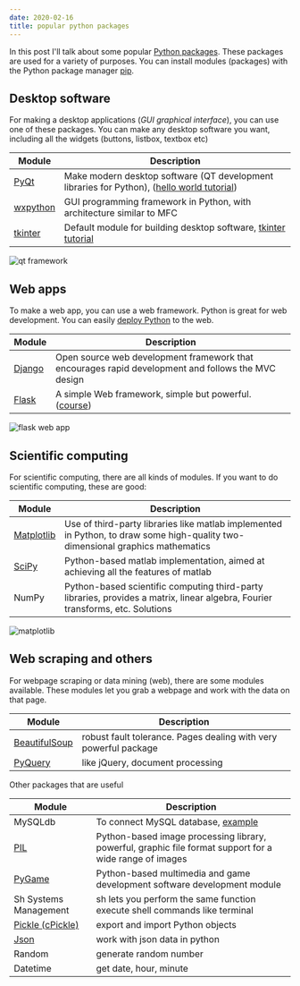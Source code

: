 ```yaml
---
date: 2020-02-16
title: popular python packages
---
```

In this post I'll talk about some popular [Python packages](https://pypi.org/). These packages are used for a variety of purposes. You can install modules (packages) with the Python package manager [pip](https://pythonbasics.org/how-to-use-pip-and-pypi/).

## Desktop software

For making a desktop applications (*GUI graphical interface*), you can use one of these packages. You can make any desktop software you want, including all the widgets (buttons, listbox, textbox etc)

|Module|Description|
|---|---|
| [PyQt](https://www.riverbankcomputing.com/software/pyqt/) | Make modern desktop software (QT development libraries for Python), ([hello world tutorial](https://pythonbasics.org/pyqt-hello-world/))
| [wxpython](https://wxpython.org/) | GUI programming framework in Python, with architecture similar to MFC
| [tkinter](https://wiki.python.org/moin/TkInter) | Default module for building desktop software, [tkinter tutorial](https://pythonbasics.org/tkinter/)

![qt framework](https://dev-to-uploads.s3.amazonaws.com/i/fnawuaya7p5vh2ns77fd.png)

## Web apps

To make a web app, you can use a web framework. Python is great for web development. You can easily [deploy Python](https://www.pythonanywhere.com/?affiliate_id=00535ced) to the web.

|Module|Description|
|---|---|
| [Django](https://www.djangoproject.com/) | Open source web development framework that encourages rapid development and follows the MVC design
| [Flask](https://flask.palletsprojects.com/) | A simple Web framework, simple but powerful. ([course](https://gumroad.com/l/IMzBy))

![flask web app](https://dev-to-uploads.s3.amazonaws.com/i/j26ven2jsoypml9ngpj0.jpeg)

## Scientific computing

For scientific computing, there are all kinds of modules. If you want to do scientific computing, these are good:

|Module|Description|
|---|---|
| [Matplotlib](https://matplotlib.org/) | Use of third-party libraries like matlab implemented in Python, to draw some high-quality two-dimensional graphics mathematics
| [SciPy](https://www.scipy.org/) | Python-based matlab implementation, aimed at achieving all the features of matlab
| NumPy | Python-based scientific computing third-party libraries, provides a matrix, linear algebra, Fourier transforms, etc. Solutions

![matplotlib](https://dev-to-uploads.s3.amazonaws.com/i/3m3znkuguwfff3y819nu.png)

## Web scraping and others

For webpage scraping or data mining (web), there are some modules available. These modules let you grab a webpage and work with the data on that page.

|Module|Description|
|---|---|
| [BeautifulSoup](https://pypi.org/project/beautifulsoup4/) | robust fault tolerance. Pages dealing with very powerful package
| [PyQuery](https://pythonhosted.org/pyquery/) |  like jQuery, document processing

Other packages that are useful

|Module|Description|
|---|---|
| MySQLdb | To connect MySQL database, [example](https://pythonspot.com/mysql-with-python/)
| [PIL](https://pillow.readthedocs.io/) | Python-based image processing library, powerful, graphic file format support for a wide range of images
| [PyGame](https://www.pygame.org/) | Python-based multimedia and game development software development module
| Sh Systems Management | sh lets you perform the same function execute shell commands like terminal
| [Pickle (cPickle)](https://docs.python.org/3/library/pickle.html) | export and import Python objects
| [Json](https://docs.python.org/3/library/json.html) | work with json data in python
| Random | generate random number
| Datetime | get date, hour, minute 


 
